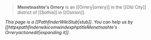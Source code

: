 > **Menetnashte's Orrery** is an [[Orrery|orrery]] in the [[Old City]] district of [[Sothis]] in [[Osirion]].



*This page is a [[PathfinderWikiStub|stub]]. You can help us by [[httpspathfinderwikicomwindexphptitleMenetnashte's Orreryactionedit|expanding it]].*








